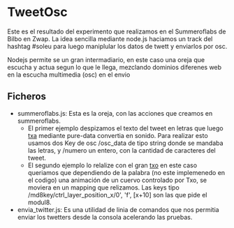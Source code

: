 TweetOsc
========

Este es el resultado del experimento que realizamos en el Summeroflabs de Bilbo en Zwap. 
La idea sencilla mediante node.js haciamos un track del hashtag #soleu para luego maniplular los datos de twett y enviarlos por osc.

Nodejs permite se un gran intermadiario, en este caso una oreja que escucha y actua segun lo que le llega, mezclando dominios diferenes web en la escucha multimedia (osc) en el envio


Ficheros
--------

* summeroflabs.js: Esta es la oreja, con las acciones que creamos en summeroflabs. 
   * El primer ejemplo despizamos el texto del tweet en letras que luego [txa](https://twitter.com/txa) mediante pure-data convertia en sonido. Para realizar esto usamos dos Key de osc /osc_data de tipo string donde se mandaba las letras, y /numero un entero, con la cantidad de caracteres del tweet.
   * El segundo ejemplo lo relalize con el gran [txo](http://www.elurmaluta.net/) en este caso queriamos que dependiendo de la palabra (no este implemenedo en el codigo) una animación de un cuervo controlado por Txo, se moviera en un mapping que relizamos. Las keys tipo /md8key/ctrl_layer_position_x/0', 'f',  [x+10] son las que pide el modul8. 
* envia_twitter.js: Es una utilidad de linia de comandos que nos permitia enviar los twetters desde la consola acelerando las pruebas. 



